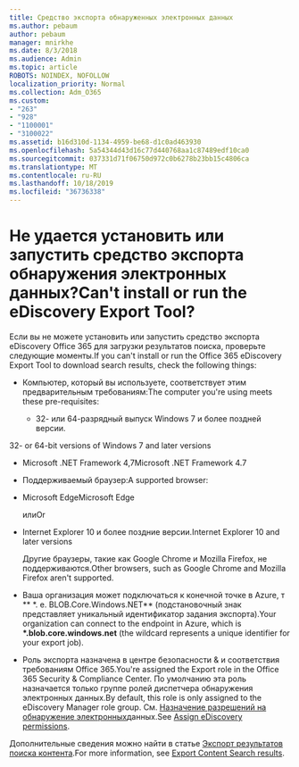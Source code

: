 ```yaml
---
title: Средство экспорта обнаруженных электронных данных
ms.author: pebaum
author: pebaum
manager: mnirkhe
ms.date: 8/3/2018
ms.audience: Admin
ms.topic: article
ROBOTS: NOINDEX, NOFOLLOW
localization_priority: Normal
ms.collection: Adm_O365
ms.custom:
- "263"
- "928"
- "1100001"
- "3100022"
ms.assetid: b16d310d-1134-4959-be68-d1c0ad463930
ms.openlocfilehash: 5a54344d43d16c77d440768aa1c87489edf10ca0
ms.sourcegitcommit: 037331d71f06750d972c0b6278b23bb15c4806ca
ms.translationtype: MT
ms.contentlocale: ru-RU
ms.lasthandoff: 10/18/2019
ms.locfileid: "36736338"
---
```

# <a name="cant-install-or-run-the-ediscovery-export-tool"></a><span data-ttu-id="f2469-102">Не удается установить или запустить средство экспорта обнаружения электронных данных?</span><span class="sxs-lookup"><span data-stu-id="f2469-102">Can't install or run the eDiscovery Export Tool?</span></span>

<span data-ttu-id="f2469-103">Если вы не можете установить или запустить средство экспорта eDiscovery Office 365 для загрузки результатов поиска, проверьте следующие моменты.</span><span class="sxs-lookup"><span data-stu-id="f2469-103">If you can't install or run the Office 365 eDiscovery Export Tool to download search results, check the following things:</span></span>
  
- <span data-ttu-id="f2469-104">Компьютер, который вы используете, соответствует этим предварительным требованиям:</span><span class="sxs-lookup"><span data-stu-id="f2469-104">The computer you're using meets these pre-requisites:</span></span>

  - <span data-ttu-id="f2469-105">32- или 64-разрядный выпуск Windows 7 и более поздней версии.


</span><span class="sxs-lookup"><span data-stu-id="f2469-105">32- or 64-bit versions of Windows 7 and later versions</span></span>

  - <span data-ttu-id="f2469-106">Microsoft .NET Framework 4,7</span><span class="sxs-lookup"><span data-stu-id="f2469-106">Microsoft .NET Framework 4.7</span></span>

  - <span data-ttu-id="f2469-107">Поддерживаемый браузер:</span><span class="sxs-lookup"><span data-stu-id="f2469-107">A supported browser:</span></span>

  - <span data-ttu-id="f2469-108">Microsoft Edge</span><span class="sxs-lookup"><span data-stu-id="f2469-108">Microsoft Edge</span></span>

    <span data-ttu-id="f2469-109">или</span><span class="sxs-lookup"><span data-stu-id="f2469-109">Or</span></span>

  - <span data-ttu-id="f2469-110">Internet Explorer 10 и более поздние версии.</span><span class="sxs-lookup"><span data-stu-id="f2469-110">Internet Explorer 10 and later versions</span></span>

    <span data-ttu-id="f2469-111">Другие браузеры, такие как Google Chrome и Mozilla Firefox, не поддерживаются.</span><span class="sxs-lookup"><span data-stu-id="f2469-111">Other browsers, such as Google Chrome and Mozilla Firefox aren't supported.</span></span>

- <span data-ttu-id="f2469-112">Ваша организация может подключаться к конечной точке в Azure, т \*\* \*. е. BLOB.Core.Windows.NET\*\* (подстановочный знак представляет уникальный идентификатор задания экспорта).</span><span class="sxs-lookup"><span data-stu-id="f2469-112">Your organization can connect to the endpoint in Azure, which is **\*.blob.core.windows.net** (the wildcard represents a unique identifier for your export job).</span></span>

- <span data-ttu-id="f2469-113">Роль экспорта назначена в центре безопасности &amp; и соответствия требованиям Office 365.</span><span class="sxs-lookup"><span data-stu-id="f2469-113">You're assigned the Export role in the Office 365 Security &amp; Compliance Center.</span></span> <span data-ttu-id="f2469-114">По умолчанию эта роль назначается только группе ролей диспетчера обнаружения электронных данных.</span><span class="sxs-lookup"><span data-stu-id="f2469-114">By default, this role is only assigned to the eDiscovery Manager role group.</span></span> <span data-ttu-id="f2469-115">См. [Назначение разрешений на обнаружение электронных](https://docs.microsoft.com/office365/securitycompliance/assign-ediscovery-permissions)данных.</span><span class="sxs-lookup"><span data-stu-id="f2469-115">See [Assign eDiscovery permissions](https://docs.microsoft.com/office365/securitycompliance/assign-ediscovery-permissions).</span></span>

<span data-ttu-id="f2469-116">Дополнительные сведения можно найти в статье [Экспорт результатов поиска контента](https://docs.microsoft.com/office365/securitycompliance/export-search-results).</span><span class="sxs-lookup"><span data-stu-id="f2469-116">For more information, see [Export Content Search results](https://docs.microsoft.com/office365/securitycompliance/export-search-results).</span></span>
  